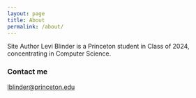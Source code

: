```yaml
---
layout: page
title: About
permalink: /about/
---
```


Site Author Levi Blinder is a Princeton student in Class of 2024, concentrating in Computer Science. 

### Contact me

[lblinder@princeton.edu](mailto:lblinder@princeton.edu)
